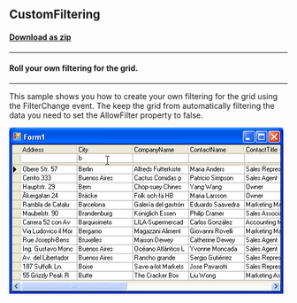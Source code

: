 ## CustomFiltering
#### [Download as zip](https://grapecity.github.io/DownGit/#/home?url=https://github.com/GrapeCity/ComponentOne-WinForms-Samples/tree/master/NetFramework\TrueDBGrid\VB\CustomFiltering)
____
#### Roll your own filtering for the grid.
____
This sample shows you how to create your own filtering for the grid using the FilterChange event.
The keep the grid from automatically filtering the data you need to set the AllowFilter property to false.

![screenshot](screenshot.PNG)
